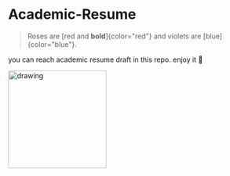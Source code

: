 # Academic-Resume

> Roses are [red and **bold**]{color="red"} and
> violets are [blue]{color="blue"}.

you can reach academic resume draft in this repo. 
enjoy it :muscle:


<img src="https://user-images.githubusercontent.com/74038190/216121964-513bdf95-3c8c-429a-82bc-7c770caca8fc.png" alt="drawing" width="200"/>

